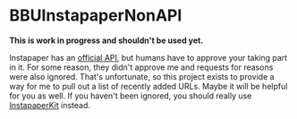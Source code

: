 # BBUInstapaperNonAPI

__This is work in progress and shouldn't be used yet.__

Instapaper has an [official API][1], but humans have to approve your
taking part in it. For some reason, they didn't approve me and
requests for reasons were also ignored. That's unfortunate, so this
project exists to provide a way for me to pull out a list of 
recently added URLs. Maybe it will be helpful for you as well. If 
you haven't been ignored, you should really use [InstapaperKit][2]
instead.

[1]: http://www.instapaper.com/api/full
[2]: https://github.com/matthiasplappert/InstapaperKit/
